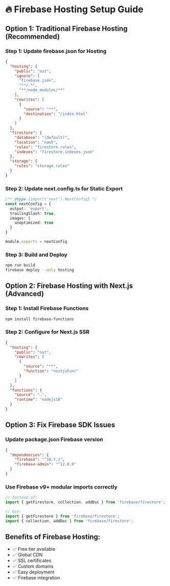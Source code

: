 # 🔥 Firebase Hosting Setup Guide

## Option 1: Traditional Firebase Hosting (Recommended)

### Step 1: Update firebase.json for Hosting
```json
{
  "hosting": {
    "public": "out",
    "ignore": [
      "firebase.json",
      "**/.*",
      "**/node_modules/**"
    ],
    "rewrites": [
      {
        "source": "**",
        "destination": "/index.html"
      }
    ]
  },
  "firestore": {
    "database": "(default)",
    "location": "nam5",
    "rules": "firestore.rules",
    "indexes": "firestore.indexes.json"
  },
  "storage": {
    "rules": "storage.rules"
  }
}
```

### Step 2: Update next.config.ts for Static Export
```typescript
/** @type {import('next').NextConfig} */
const nextConfig = {
  output: 'export',
  trailingSlash: true,
  images: {
    unoptimized: true
  }
}

module.exports = nextConfig
```

### Step 3: Build and Deploy
```bash
npm run build
firebase deploy --only hosting
```

## Option 2: Firebase Hosting with Next.js (Advanced)

### Step 1: Install Firebase Functions
```bash
npm install firebase-functions
```

### Step 2: Configure for Next.js SSR
```json
{
  "hosting": {
    "public": "out",
    "rewrites": [
      {
        "source": "**",
        "function": "nextjsFunc"
      }
    ]
  },
  "functions": {
    "source": ".",
    "runtime": "nodejs18"
  }
}
```

## Option 3: Fix Firebase SDK Issues

### Update package.json Firebase version
```json
{
  "dependencies": {
    "firebase": "^10.7.1",
    "firebase-admin": "^12.0.0"
  }
}
```

### Use Firebase v9+ modular imports correctly
```typescript
// Instead of:
import { getFirestore, collection, addDoc } from 'firebase/firestore';

// Use:
import { getFirestore } from 'firebase/firestore';
import { collection, addDoc } from 'firebase/firestore';
```

## Benefits of Firebase Hosting:
- ✅ Free tier available
- ✅ Global CDN
- ✅ SSL certificates
- ✅ Custom domains
- ✅ Easy deployment
- ✅ Firebase integration
